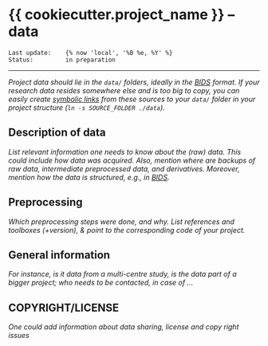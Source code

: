 # {{ cookiecutter.project_name }} – **data**

    Last update:    {% now 'local', '%B %e, %Y' %}
    Status:         in preparation

***

*Project data should lie in the `data/` folders, ideally in the [BIDS](https://bids-specification.readthedocs.io/en/stable/) format.
If your research data resides somewhere else and is too big to copy, you can easily create [symbolic links](https://stackoverflow.com/questions/1951742/how-can-i-symlink-a-file-in-linux) from these sources to your `data/` folder in your project structure (`ln -s SOURCE_FOLDER ./data`).*

## Description of data

*List relevant information one needs to know about the (raw) data.
This could include how data was acquired.
Also, mention where are backups of raw data, intermediate preprocessed data, and derivatives.
Moreover, mention how the data is structured, e.g., in [BIDS](https://bids-specification.readthedocs.io/en/stable/).*

## Preprocessing

*Which preprocessing steps were done, and why. List references and toolboxes (+version), & point to the corresponding code of your project.*

## General information

*For instance, is it data from a multi-centre study, is the data part of a bigger project; who needs to be contacted, in case of ...*

## COPYRIGHT/LICENSE

*One could add information about data sharing, license and copy right issues*

